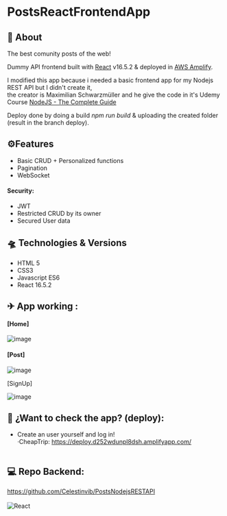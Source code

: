 # PostsReactFrontendApp
## 📑 About
The best comunity posts of the web!<br>

Dummy API frontend built with [React](https://es.reactjs.org/) v16.5.2 & deployed in <a href="https://aws.amazon.com/es/amplify/"> AWS Amplify</a>.<br>

I modified this app because i needed a basic frontend app for my Nodejs REST API but I didn't create it, <br>
the creator is Maximilian Schwarzmüller and he give the code in it's Udemy Course [NodeJS - The Complete Guide](https://www.udemy.com/course/nodejs-the-complete-guide/)<br>

Deploy done by doing a build <i>npm run build</i> & uploading the created folder (result in the branch deploy).

## ⚙Features 
* Basic CRUD + Personalized functions
* Pagination
* WebSocket

#### Security: 
* JWT
* Restricted CRUD by its owner 
* Secured User data

## 🛸 Technologies & Versions
* HTML 5
* CSS3
* Javascript ES6
* React 16.5.2

## ✈ App working :
#### [Home]

![image](https://user-images.githubusercontent.com/55434881/194717212-9183c6e8-6e82-4d19-be14-a28cac603221.png)

#### [Post]
![image](https://user-images.githubusercontent.com/55434881/194717066-d60ea868-3e5c-41a4-8406-0a29a17eb037.png)

[SignUp]

![image](https://user-images.githubusercontent.com/55434881/194717089-db99491b-31ce-46b7-8d6f-9fd0a821cedc.png)

## 🚀 ¿Want to check the app? (deploy):
  * Create an user yourself and log in!<br>
 ·CheapTrip: https://deploy.d252wdunpl8dsh.amplifyapp.com/ <br><br>
  
 
 
## 💻 Repo Backend:

https://github.com/Celestinvib/PostsNodejsRESTAPI <br><br>
![React](https://user-images.githubusercontent.com/55434881/194717259-e364cb9b-7ed5-4a1d-940e-460b354a4214.jpg)

